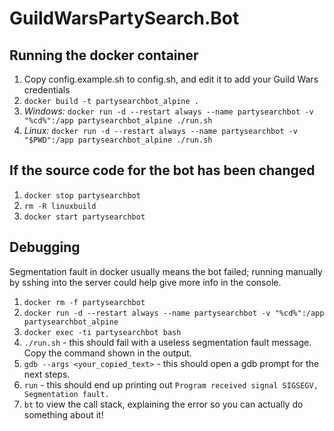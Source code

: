 # GuildWarsPartySearch.Bot

## Running the docker container

1. Copy config.example.sh to config.sh, and edit it to add your Guild Wars credentials
2. `docker build -t partysearchbot_alpine .`
3. *Windows:* `docker run -d --restart always --name partysearchbot -v "%cd%":/app partysearchbot_alpine ./run.sh`
3. *Linux:* `docker run -d --restart always --name partysearchbot -v "$PWD":/app partysearchbot_alpine ./run.sh`

## If the source code for the bot has been changed

1. `docker stop partysearchbot`
2. `rm -R linuxbuild`
3. `docker start partysearchbot`

## Debugging

Segmentation fault in docker usually means the bot failed; running manually by sshing into the server could help give more info in the console.
1. `docker rm -f partysearchbot`
2. `docker run -d --restart always --name partysearchbot -v "%cd%":/app partysearchbot_alpine`
3. `docker exec -ti partysearchbot bash`
4. `./run.sh` - this should fail with a useless segmentation fault message. Copy the command shown in the output.
5. `gdb --args <your_copied_text>` - this should open a gdb prompt for the next steps.
6. `run` - this should end up printing out `Program received signal SIGSEGV, Segmentation fault.`
6. `bt` to view the call stack, explaining the error so you can actually do something about it!

